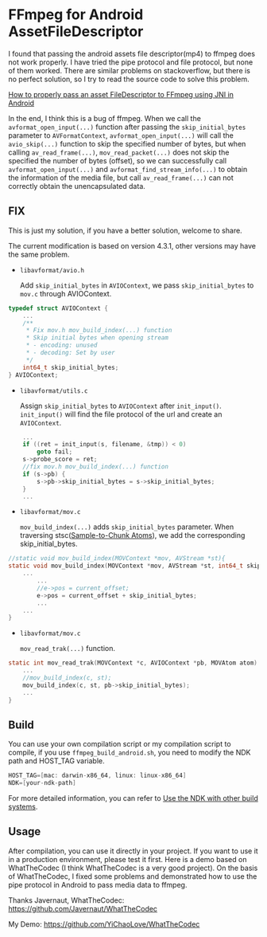 FFmpeg for Android AssetFileDescriptor
=============

I found that passing the android assets file descriptor(mp4) to ffmpeg does not work properly. I have tried the
pipe protocol and file protocol, but none of them worked. There are similar problems on stackoverflow, but
there is no perfect solution, so I try to read the source code to solve this problem.

[How to properly pass an asset FileDescriptor to FFmpeg using JNI in Android](https://stackoverflow.com/questions/24701029/how-to-properly-pass-an-asset-filedescriptor-to-ffmpeg-using-jni-in-android)

In the end, I think this is a bug of ffmpeg. When we call the ``avformat_open_input(...)`` function
after passing the ``skip_initial_bytes`` parameter to ``AVFormatContext``, ``avformat_open_input(...)``
will call the `avio_skip(...)` function to skip the specified number of bytes, but when calling
``av_read_frame(...)``, ``mov_read_packet(...)`` does not skip the specified the number of bytes (offset),
so we can successfully call ``avformat_open_input(...)`` and ``avformat_find_stream_info(...)`` to
obtain the information of the media file, but call ``av_read_frame(...)`` can not correctly obtain the
unencapsulated data.

## FIX
This is just my solution, if you have a better solution, welcome to share. 

The current modification is based on version 4.3.1, other versions may have the same problem.

* `libavformat/avio.h` 
  
  Add `skip_initial_bytes` in `AVIOContext`, we pass `skip_initial_bytes` to `mov.c` through AVIOContext.

```c
typedef struct AVIOContext {
    ...
    /**
     * Fix mov.h mov_build_index(...) function
     * Skip initial bytes when opening stream
     * - encoding: unused
     * - decoding: Set by user
     */
    int64_t skip_initial_bytes;
} AVIOContext;
```
  
* `libavformat/utils.c`  
  
  Assign `skip_initial_bytes` to `AVIOContext` after `init_input()`. `init_input()` will find 
  the file protocol of the url and create an `AVIOContext`.
  
```c
    ...
    if ((ret = init_input(s, filename, &tmp)) < 0)
        goto fail;
    s->probe_score = ret;
    //fix mov.h mov_build_index(...) function
    if (s->pb) {
        s->pb->skip_initial_bytes = s->skip_initial_bytes;
    }
    ...
```
* `libavformat/mov.c`

  `mov_build_index(...)` adds `skip_initial_bytes` parameter. When traversing stsc([Sample-to-Chunk Atoms](https://developer.apple.com/library/archive/documentation/QuickTime/QTFF/QTFFChap2/qtff2.html)),
  we add the corresponding skip_initial_bytes.
  
```c
//static void mov_build_index(MOVContext *mov, AVStream *st){
static void mov_build_index(MOVContext *mov, AVStream *st, int64_t skip_initial_bytes){
    ...
        ...
        //e->pos = current_offset;
        e->pos = current_offset + skip_initial_bytes;
        ...
    ...
}
```
  
* `libavformat/mov.c`
  
  `mov_read_trak(...)` function.

```c
static int mov_read_trak(MOVContext *c, AVIOContext *pb, MOVAtom atom) {
    ...
    //mov_build_index(c, st);
    mov_build_index(c, st, pb->skip_initial_bytes);
    ...
}
```


## Build

You can use your own compilation script or my compilation script to compile, 
if you use `ffmpeg_build_android.sh`, you need to modify the NDK path and HOST_TAG variable.

```c
HOST_TAG=[mac: darwin-x86_64, linux: linux-x86_64]
NDK=[your-ndk-path]
```
For more detailed information, you can refer to [Use the NDK with other build systems](https://developer.android.com/ndk/guides/other_build_systems).

## Usage

After compilation, you can use it directly in your project. If you want to use it in a 
production environment, please test it first. Here is a demo based on WhatTheCodec 
(I think WhatTheCodec is a very good project). On the basis of WhatTheCodec, I fixed 
some problems and demonstrated how to use the pipe protocol in Android to pass media data to ffmpeg.

Thanks Javernaut, WhatTheCodec: https://github.com/Javernaut/WhatTheCodec

My Demo: https://github.com/YiChaoLove/WhatTheCodec




